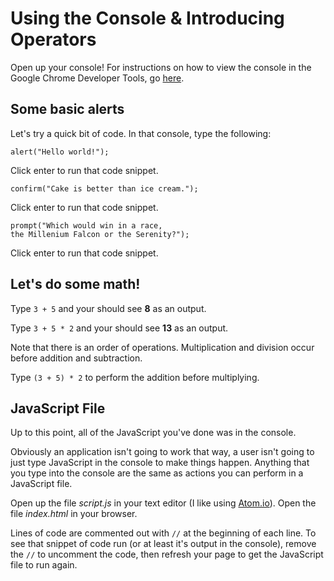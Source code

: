 # Using the Console & Introducing Operators

Open up your console! For instructions on how to view the console in the Google Chrome Developer Tools, go [here](https://developer.chrome.com/devtools#access).

## Some basic alerts

Let's try a quick bit of code. In that console, type the following:

```
alert("Hello world!");
```

Click enter to run that code snippet.

```
confirm("Cake is better than ice cream.");
```

Click enter to run that code snippet.

```
prompt("Which would win in a race,
the Millenium Falcon or the Serenity?");
```

Click enter to run that code snippet.

## Let's do some math!

Type `3 + 5` and your should see **8** as an output.

Type `3 + 5 * 2` and your should see **13** as an output.

Note that there is an order of operations. Multiplication and division occur before addition and subtraction.

Type `(3 + 5) * 2` to perform the addition before multiplying.

## JavaScript File

Up to this point, all of the JavaScript you've done was in the console.

Obviously an application isn't going to work that way, a user isn't going to just type JavaScript in the console to make things happen. Anything that you type into the console are the same as actions you can perform in a JavaScript file.

Open up the file _script.js_ in your text editor (I like using [Atom.io](http://atom.io)). Open the file _index.html_ in your browser.

Lines of code are commented out with `//` at the beginning of each line. To see that snippet of code run (or at least it's output in the console), remove the `//` to uncomment the code, then refresh your page to get the JavaScript file to run again.

